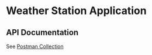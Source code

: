 # Weather Station Application

## API Documentation

See [Postman Collection](./Documentation/weather-station.postman_collection.json)
